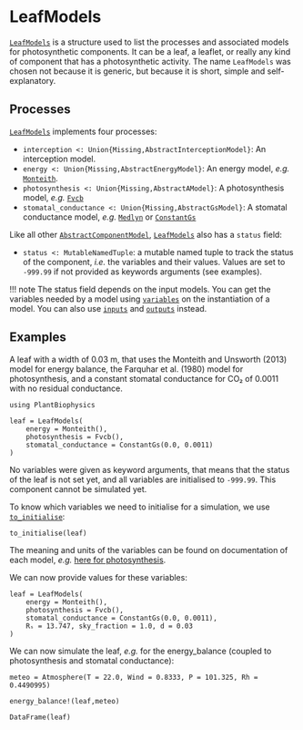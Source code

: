 # LeafModels

[`LeafModels`](@ref) is a structure used to list the processes and associated models for
photosynthetic components. It can be a leaf, a leaflet, or really any kind of component that has a photosynthetic activity. The name `LeafModels` was chosen not because it is generic, but because it is short, simple and self-explanatory.

## Processes

[`LeafModels`](@ref) implements four processes:

- `interception <: Union{Missing,AbstractInterceptionModel}`: An interception model.
- `energy <: Union{Missing,AbstractEnergyModel}`: An energy model, *e.g.* [`Monteith`](@ref).
- `photosynthesis <: Union{Missing,AbstractAModel}`: A photosynthesis model, *e.g.* [`Fvcb`](@ref)
- `stomatal_conductance <: Union{Missing,AbstractGsModel}`: A stomatal conductance model,
    *e.g.* [`Medlyn`](@ref) or [`ConstantGs`](@ref)

Like all other [`AbstractComponentModel`](@ref), [`LeafModels`](@ref) also has a `status` field:

- `status <: MutableNamedTuple`: a mutable named tuple to track the status of the component, *i.e.* the variables and their values. Values are set to `-999.99` if not provided as keywords arguments (see examples).

!!! note
    The status field depends on the input models. You can get the variables needed by a model using [`variables`](@ref) on the instantiation of a model. You can also use [`inputs`](@ref) and [`outputs`](@ref) instead.

## Examples

A leaf with a width of 0.03 m, that uses the Monteith and Unsworth (2013) model for energy
balance, the Farquhar et al. (1980) model for photosynthesis, and a constant stomatal
conductance for CO₂ of 0.0011 with no residual conductance.

```@setup usepkg
using PlantBiophysics
```

```@example usepkg
leaf = LeafModels(
    energy = Monteith(),
    photosynthesis = Fvcb(),
    stomatal_conductance = ConstantGs(0.0, 0.0011)
)
```

No variables were given as keyword arguments, that means that the status of the leaf is not
set yet, and all variables are initialised to `-999.99`. This component cannot be simulated
yet.

To know which variables we need to initialise for a simulation, we use [`to_initialise`](@ref):

```@example usepkg
to_initialise(leaf)
```

The meaning and units of the variables can be found on documentation of each model,
*e.g.* [here for photosynthesis](https://vezy.github.io/PlantBiophysics.jl/stable/models/photosynthesis/).

We can now provide values for these variables:

```@example usepkg
leaf = LeafModels(
    energy = Monteith(),
    photosynthesis = Fvcb(),
    stomatal_conductance = ConstantGs(0.0, 0.0011),
    Rₛ = 13.747, sky_fraction = 1.0, d = 0.03
)
```

We can now simulate the leaf, *e.g.* for the energy_balance (coupled to photosynthesis and
stomatal conductance):

```@example usepkg
meteo = Atmosphere(T = 22.0, Wind = 0.8333, P = 101.325, Rh = 0.4490995)

energy_balance!(leaf,meteo)

DataFrame(leaf)
```
